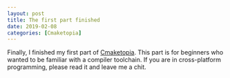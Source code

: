 ```yaml
---
layout: post
title: The first part finished
date: 2019-02-08
categories: [Cmaketopia]
---
```


Finally, I finished my first part of [Cmaketopia](https://unclecshark.github.io/Cmaketopia/). This part is for beginners who wanted to be familiar with a compiler toolchain. If you are in cross-platform programming, please read it and leave me a chit.